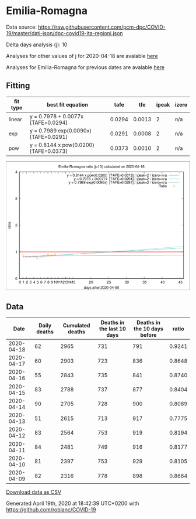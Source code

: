 # Emilia-Romagna

Data source: https://raw.githubusercontent.com/pcm-dpc/COVID-19/master/dati-json/dpc-covid19-ita-regioni.json

Delta days analysis (j): 10

Analyses for other values of j for 2020-04-18 are avalable [here](../2020-04-18/README.md)

Analyses for Emilia-Romagna for previous dates are avalable [here](../README.md)

## Fitting 
|fit type|best fit equation|tafe|tfe|ipeak|izero|
|-------|-----|--------|------|---|---|
|linear|y = 0.7978 + 0.0077x  [TAFE=0.0294]|0.0294|0.0013|2|n/a|
|exp|y = 0.7989 exp(0.0090x)  [TAFE=0.0291]|0.0291|0.0008|2|n/a|
|pow|y = 0.8144 x pow(0.0200)  [TAFE=0.0373]|0.0373|0.0010|2|n/a|

![Plot](COVID-19_emilia-romagna_j10_2020-04-18.png)

## Data
|Date|Daily deaths|Cumulated deaths|Deaths in the last 10 days|Deaths in the 10 days before|ratio|
|----|----------|-----------|-------|--------------------|-----|
|2020-04-18|62|2965|731|791|0.9241|
|2020-04-17|60|2903|723|836|0.8648|
|2020-04-16|55|2843|735|841|0.8740|
|2020-04-15|83|2788|737|877|0.8404|
|2020-04-14|90|2705|728|900|0.8089|
|2020-04-13|51|2615|713|917|0.7775|
|2020-04-12|83|2564|753|919|0.8194|
|2020-04-11|84|2481|749|916|0.8177|
|2020-04-10|81|2397|753|929|0.8105|
|2020-04-09|82|2316|778|898|0.8664|

[Download data as CSV](COVID-19_emilia-romagna_j10_2020-04-18.csv)

Generated April 19th, 2020 at 18:42:39 UTC+0200 with https://github.com/robianc/COVID-19
